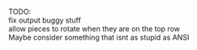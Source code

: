 TODO:    
fix output buggy stuff     
allow pieces to rotate when they are on the top row     
Maybe consider something that isnt as stupid as ANSI

